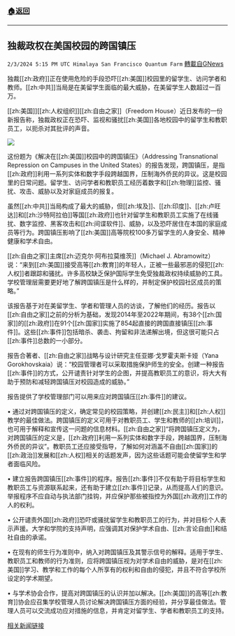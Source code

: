 ###  [:house:返回](README.md)
---


## 独裁政权在美国校园的跨国镇压
`2/3/2024 5:15 PM UTC Himalaya San Francisco Quantum Farm` [轉載自GNews](https://gnews.org/articles/2279435)


独裁[[zh:政府]]正在使用危险的手段恐吓[[zh:美国]]校园里的留学生、访问学者和教师。[[zh:中共]]当局是在美留学生面临的最大威胁，在美留学生人数超过一百万。

[[zh:美国]][[zh:人权组织]][[zh:自由之家]]（Freedom House）近日发布的一份新报告称，独裁政权正在恐吓、监视和骚扰[[zh:美国]]各地校园中的留学生和教职员工，以扼杀对其批评的声音。

![](ipfs://QmbeBuWWonXwy3FxabTU7D6TrsMc9zNYjUoRnPviYMjWWX?.png)

这份题为《解决在[[zh:美国]]校园中的跨国镇压》（Addressing Transnational Repression on Campuses in the United States）的报告发现，跨国镇压，是指[[zh:政府]]利用一系列实体和数字手段跨越国界，压制海外侨民的异议。这是校园里的日常问题。留学生、访问学者和教职员工经历着数字和[[zh:物理]]监控、骚扰、攻击、威胁以及对家庭成员的报复。

虽然[[zh:中共]]当局构成了最大的威胁，但[[zh:埃及]]、[[zh:印度]]、[[zh:卢旺达]]和[[zh:沙特阿拉伯]]等国[[zh:政府]]也针对留学生和教职员工实施了在线骚扰、数字监控、黑客攻击和[[zh:间谍软件]]、威胁，以及恐吓居住在本国的家庭成员等行为。跨国镇压影响了[[zh:美国]]高等院校100多万留学生的人身安全、精神健康和学术自由。

[[zh:自由之家]]主席[[zh:迈克尔·阿布拉莫维茨]]（Michael J. Abramowitz）说：“来到[[zh:美国]]接受高等[[zh:教育]]的年轻人，正被一些最邪恶的侵犯[[zh:人权]]者跟踪和骚扰。许多高校缺乏保护国际学生免受独裁政权持续威胁的工具。学校管理层需要更好地了解跨国镇压是什么样的，并制定保护校园社区成员的策略。”

该报告基于对在美留学生、学者和管理人员的访谈，了解他们的经历。报告以[[zh:自由之家]]之前的分析为基础，发现2014年至2022年期间，有38个[[zh:国家]]的[[zh:政府]]在91个[[zh:国家]]实施了854起直接的跨国直接镇压[[zh:事件]]。这些[[zh:事件]]包括暗杀、袭击、拘留和非法递解出境，但这很可能只占[[zh:事件]]总数的一小部分。

报告合著者、[[zh:自由之家]]战略与设计研究主任亚娜·戈罗霍夫斯卡娅（Yana Gorokhovskaia）说：“校园管理者可以采取措施保护师生的安全。创建一种报告[[zh:事件]]的方式，公开谴责针对学生的企图，并提高教职员工的意识，将大大有助于预防和减轻跨国镇压对校园造成的威胁。”

报告提供了学校管理部门可以用来应对跨国镇压[[zh:事件]]的建议。

• 通过对跨国镇压的定义，确定常见的校园策略，并创建[[zh:民主]]和[[zh:人权]]教学的最佳做法。跨国镇压的定义可用于对教职员工、学生和教师的[[zh:培训]]，也可用于解释和宣传这一问题的信息材料。[[zh:自由之家]]“将跨国镇压定义为，对跨国镇压的定义是，[[zh:政府]]利用一系列实体和数字手段，跨越国界，压制海外侨民的异议”。教职员工还应接受指导，了解如何对涵盖不自由[[zh:国家]]的[[zh:政治]]发展和[[zh:人权]]相关的话题发声，因为这些话题可能会使留学生和学者面临风险。

• 建立报告跨国镇压[[zh:事件]]的程序。报告[[zh:事件]]不仅有助于将目标学生和教职员工与资源联系起来，还有助于建立[[zh:事件]]记录，从而提高人们的意识。举报程序不应自动与执法部门挂钩，并应保护那些被指控为外国[[zh:政府]]工作的人的权利。

• 公开谴责外国[[zh:政府]]恐吓或骚扰留学生和教职员工的行为，并对目标个人表示声援。大学和学院的支持声明，应强调其对保护学术自由、[[zh:言论自由]]和结社自由的承诺。

• 在现有的师生行为准则中，纳入对跨国镇压及其警示信号的解释。适用于学生、教职员工和教师的行为准则，应将跨国镇压视为对学术自由的威胁，是对在[[zh:美国]]学习、教学和工作的每个人所享有的权利和自由的侵犯，并且不符合学校所设定的学术期望。

• 与学术协会合作，提高对跨国镇压的认识并加以解决。[[zh:美国]]的高等[[zh:教育]]协会应召集学校管理人员讨论解决跨国镇压方面的经验，并分享最佳做法。管理人员可以交流成功应对措施的信息，并肯定对留学生、学者和教职员工的支持。

[相关新闻链接](https://freedomhouse.org/article/new-report-foreign-governments-silencing-international-students-and-educators-united-states)
